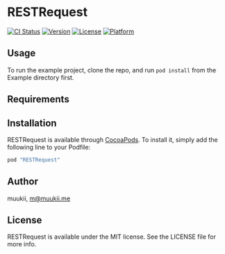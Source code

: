 # RESTRequest

[![CI Status](http://img.shields.io/travis/muukii/RESTRequest.svg?style=flat)](https://travis-ci.org/muukii/RESTRequest)
[![Version](https://img.shields.io/cocoapods/v/RESTRequest.svg?style=flat)](http://cocoapods.org/pods/RESTRequest)
[![License](https://img.shields.io/cocoapods/l/RESTRequest.svg?style=flat)](http://cocoapods.org/pods/RESTRequest)
[![Platform](https://img.shields.io/cocoapods/p/RESTRequest.svg?style=flat)](http://cocoapods.org/pods/RESTRequest)

## Usage

To run the example project, clone the repo, and run `pod install` from the Example directory first.

## Requirements

## Installation

RESTRequest is available through [CocoaPods](http://cocoapods.org). To install
it, simply add the following line to your Podfile:

```ruby
pod "RESTRequest"
```

## Author

muukii, m@muukii.me

## License

RESTRequest is available under the MIT license. See the LICENSE file for more info.
